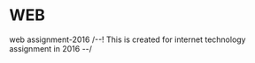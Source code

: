 # WEB
web assignment-2016
/--! This is created for internet technology assignment in 2016 --/

<!DOCTYPE html>
<html lang='en'>
<head>
<title> LMS-National School of Business Management</title>

</html>
